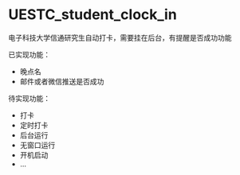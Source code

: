 # UESTC_student_clock_in
电子科技大学信通研究生自动打卡，需要挂在后台，有提醒是否成功功能

已实现功能：
- 晚点名
- 邮件或者微信推送是否成功

待实现功能：
- 打卡
- 定时打卡
- 后台运行
- 无窗口运行
- 开机启动
- ...
